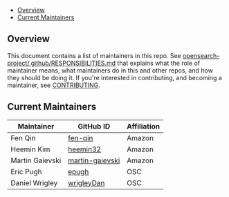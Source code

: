 - [Overview](#overview)
- [Current Maintainers](#current-maintainers)

## Overview

This document contains a list of maintainers in this repo. See [opensearch-project/.github/RESPONSIBILITIES.md](https://github.com/opensearch-project/.github/blob/main/RESPONSIBILITIES.md#maintainer-responsibilities) that explains what the role of maintainer means, what maintainers do in this and other repos, and how they should be doing it. If you're interested in contributing, and becoming a maintainer, see [CONTRIBUTING](CONTRIBUTING.md).

## Current Maintainers

| Maintainer | GitHub ID                                       | Affiliation |
|---------| ----------------------------------------------- |-------------|
| Fen Qin | [fen-qin](https://github.com/fen-qin)         | Amazon      |
| Heemin Kim | [heemin32](https://github.com/heemin32)         | Amazon      |
| Martin Gaievski       | [martin-gaievski](https://github.com/martin-gaievski)         | Amazon      |
| Eric Pugh | [epugh](https://github.com/epugh) | OSC         |
| Daniel Wrigley | [wrigleyDan](https://github.com/wrigleyDan) | OSC         |
